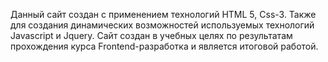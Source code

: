 Данный сайт создан с применением технологий HTML 5, Css-3. Также для создания динамических возможностей используемых технологий Javascript и Jquery. Сайт создан в учебных целях по результатам прохождения курса Frontend-разработка и является итоговой работой.
